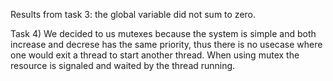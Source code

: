 Results from task 3: the global variable did not sum to zero.


Task 4)
We decided to us mutexes because the system is simple and both increase and decrese has the same priority, thus there is no usecase where one would exit a thread to start another thread. When using mutex the resource is signaled and waited by the thread running. 
